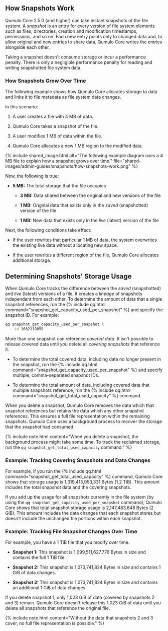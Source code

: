 ## How Snapshots Work
Qumulo Core 2.5.0 (and higher) can take instant snapshots of the file system. A _snapshot_ is an entry for every version of file system elements such as files, directories, creation and modification timestamps, permissions, and so on. Each new entry points only to changed data and, to allow original and new entries to share data, Qumulo Core writes the entries alongside each other.

Taking a snapshot doesn't consume storage or incur a performance penalty. There is only a negligible performance penalty for reading and writing snapshotted file system data.

### How Snapshots Grow Over Time
The following example shows how Qumulo Core allocates storage to data and links it to file metadata as file system data changes.

In this scenario:

1. A user creates a file with 4 MB of data.

1. Qumulo Core takes a snapshot of the file.

1. A user modifies 1 MB of data within the file.

1. Qumulo Core allocates a new 1 MB region to the modified data.

{% include shared_image.html alt="The following example diagram uses a 4 MB file to explain how a snapshot grows over time." file="shared-images/admin-guides/snapshots/how-snapshots-work.png" %}

Now, the following is true:

* **5 MB:** The total storage that the file occupies

  * **3 MB:** Data shared between the original and new versions of the file

  * **1 MB:** Original data that exists only in the _saved_ (snapshotted) version of the file

  * **1 MB:** New data that exists only in the _live_ (latest) version of the file

Next, the following conditions take effect:

* If the user rewrites that particular 1 MB of data, the system overwrites the existing live data without allocating new space.

* If the user rewrites a different region of the file, Qumulo Core allocates additional storage.


## Determining Snapshots' Storage Usage
When Qumulo Core tracks the difference between the _saved_ (snapshotted) and _live_ (latest) versions of a file, it creates a _lineage_ of snapshots independent from each other. To determine the amount of data that a single snapshot references, run the {% include qq.html command="snapshot_get_capacity_used_per_snapshot" %} and specify the snapshot ID. For example:

```bash
qq snapshot_get_capacity_used_per_snapshot \
  --id 1682119059
```

More than one snapshot can reference _covered data_. It isn't possible to release covered data until you delete all _covering snapshots_ that reference it.

* To determine the total covered data, including data no longer present in the snapshot, run the {% include qq.html command="snapshot_get_capacity_used_per_snapshot" %} and specify multiple, comma-separated snapshot IDs.

* To determine the total amount of data, including covered data that multiple snapshots reference, run the {% include qq.html command="snapshot_get_total_used_capacity" %} command.

When you delete a snapshot, Qumulo Core removes the data which that snapshot references but retains the data which any other snapshot references. This ensures a full file representation within the remaining snapshots. Qumulo Core uses a background process to recover the storage that the snapshot had consumed.

{% include note.html content="When you delete a snapshot, the background process might take some time. To track the reclaimed storage, run the `qq snapshot_get_total_used_capacity` command." %}

### Example: Tracking Covering Snapshots and Data Changes
For example, if you run the {% include qq.html command="snapshot_get_total_used_capacity" %} command, Qumulo Core shows that storage usage is 1,319,413,953,331 Bytes (1.2 TiB). This amount includes the total snapshot data and the covering snapshots.

If you add up the usage for all snapshots currently in the file system (by using the `qq snapshot_get_capacity_used_per_snapshot` command), Qumulo Core shows that total snapshot storage usage is 2,147,483,648 Bytes (2 GiB). This amount includes the data changes that each snapshot stores but doesn't include the unchanged file portions within each snapshot.

### Example: Tracking File Snapshot Changes Over Time
For example, you have a 1 TiB file that you modify over time.

* **Snapshot 1:** This snapshot is 1,099,511,627,776 Bytes in size and contains the full 1 TiB file.

* **Snapshot 2:** This snapshot is 1,073,741,824 Bytes in size and contains 1 GiB of data changes.

* **Snapshot 3:** This snapshot is 1,073,741,824 Bytes in size and contains an additional 1 GiB of data changes.

If you delete snapshot 1, only 1,023 GiB of data (covered by snapshots 2 and 3) remain. Qumulo Core doesn't release this 1,023 GiB of data until you delete all snapshots that reference the original file.

{% include note.html content="Without the data that snapshots 2 and 3 cover, no full file representation is possible." %}
